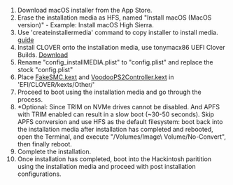 1. Download macOS installer from the App Store.  
2. Erase the installation media as HFS, named "Install macOS (MacOS version)" - Example: Install macOS High Sierra.  
3. Use 'createinstallermedia' command to copy installer to install media. [guide](https://support.apple.com/en-us/ht201372)  
4. Install CLOVER onto the installation media, use tonymacx86 UEFI Clover Builds. [Download](https://www.tonymacx86.com/resources/categories/clover-builds.12/)  
5. Rename "config_installMEDIA.plist" to "config.plist" and replace the stock "config.plist"
6. Place [FakeSMC.kext](https://bitbucket.org/RehabMan/os-x-fakesmc-kozlek/downloads/) and [VoodooPS2Controller.kext](https://bitbucket.org/RehabMan/os-x-voodoo-ps2-controller/downloads/) in 'EFI/CLOVER/kexts/Other/'
7. Proceed to boot using the installation media and go through the process.  
8. *Optional: Since TRIM on NVMe drives cannot be disabled. And APFS with TRIM enabled  can result in a slow boot (~30-50 seconds). Skip APFS conversion and use HFS as the default filesystem: boot back into the installation media after installation has completed and rebooted, open the Terminal, and execute "/Volumes/Image\ Volume/No-Convert", then finally reboot.  
9. Complete the installation.  
10. Once installation has completed, boot into the Hackintosh paritition using the installation media and proceed with post installation configurations.  
